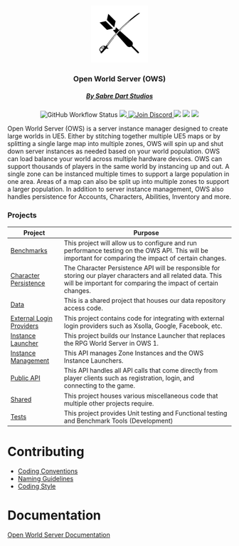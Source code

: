 <p align="center"><img src="img/Logo512pxWhite.png" alt="SabreDartStudios" width="128"></p>
<p align="center">
    <h3 align="center">Open World Server (OWS)</h3>
    <h5 align="center"><a href="http://www.sabredartstudios.com/">By Sabre Dart Studios</a></h5>
</p>

<p align="center">
    <img alt="GitHub Workflow Status" src="https://img.shields.io/github/actions/workflow/status/Dartanlla/OWS/.github/workflows/ci.yml?branch=main&style=flat-square">
    <a href="https://github.com/Dartanlla/OWS/blob/master/LICENSE">
        <img src="https://img.shields.io/github/license/Dartanlla/ows.svg?style=flat-square">
    </a>
    <a href="https://discord.gg/qZ76Cmxcgp">
        <img src="https://img.shields.io/badge/Discord-%237289DA.svg?style=flat-square&logo=discord&logoColor=white" alt="Join Discord">
    </a>
    <img src="https://img.shields.io/badge/unrealengine-%23313131.svg?style=flat-square&logo=unrealengine&logoColor=white">
    <img src="https://img.shields.io/badge/docker-%230db7ed.svg?style=flat-square&logo=docker&logoColor=white">
    <img src="https://img.shields.io/badge/.NET-5C2D91?style=flat-square&logo=.net&logoColor=white">
</p>

Open World Server (OWS) is a server instance manager designed to create large worlds in UE5. Either by stitching together multiple UE5 maps or by splitting a single large map into multiple zones, OWS will spin up and shut down server instances as needed based on your world population. OWS can load balance your world across multiple hardware devices. OWS can support thousands of players in the same world by instancing up and out. A single zone can be instanced multiple times to support a large population in one area. Areas of a map can also be split up into multiple zones to support a larger population. In addition to server instance management, OWS also handles persistence for Accounts, Characters, Abilities, Inventory and more.

### Projects

| Project                                                         | Purpose                                                            |
|-----------------------------------------------------------------|--------------------------------------------------------------------|
| [Benchmarks](src/OWSBenchmarks)                                 | This project will allow us to configure and run performance testing on the OWS API.  This will be important for comparing the impact of certain changes. |
| [Character Persistence](src/OWSCharacterPersistence)            | The Character Persistence API will be responsible for storing our player characters and all related data.  This will be important for comparing the impact of certain changes. |
| [Data](src/OWSData)                                             | This is a shared project that houses our data repository access code. |
| [External Login Providers](src/OWSExternalLoginProviders)       | This project contains code for integrating with external login providers such as Xsolla, Google, Facebook, etc. |
| [Instance Launcher](src/OWSInstanceLauncher)                    | This project builds our Instance Launcher that replaces the RPG World Server in OWS 1. |
| [Instance Management](src/OWSInstanceManagement)                | This API manages Zone Instances and the OWS Instance Launchers. |
| [Public API](src/OWSPublicAPI)                                  | This API handles all API calls that come directly from player clients such as registration, login, and connecting to the game. |
| [Shared](src/OWSShared)                                         | This project houses various miscellaneous code that multiple other projects require. |
| [Tests](src/OWSTests)                                           | This project provides Unit testing and Functional testing and Benchmark Tools (Development) |

# Contributing
* [Coding Conventions](https://docs.microsoft.com/en-us/dotnet/csharp/programming-guide/inside-a-program/coding-conventions)
* [Naming Guidelines](https://docs.microsoft.com/en-us/dotnet/standard/design-guidelines/naming-guidelines)
* [Coding Style](https://github.com/dotnet/corefx/blob/368fdfd86ee3a3bf1bca2a6c339ee590f3d6505d/Documentation/coding-guidelines/coding-style.md)

# Documentation
[Open World Server Documentation](https://www.openworldserver.com/)
